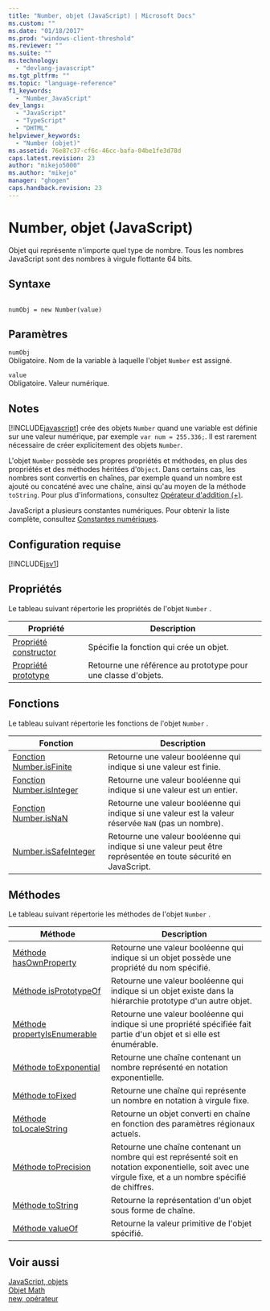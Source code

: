 ```yaml
---
title: "Number, objet (JavaScript) | Microsoft Docs"
ms.custom: ""
ms.date: "01/18/2017"
ms.prod: "windows-client-threshold"
ms.reviewer: ""
ms.suite: ""
ms.technology: 
  - "devlang-javascript"
ms.tgt_pltfrm: ""
ms.topic: "language-reference"
f1_keywords: 
  - "Number_JavaScript"
dev_langs: 
  - "JavaScript"
  - "TypeScript"
  - "DHTML"
helpviewer_keywords: 
  - "Number (objet)"
ms.assetid: 76e87c37-cf6c-46cc-bafa-04be1fe3d78d
caps.latest.revision: 23
author: "mikejo5000"
ms.author: "mikejo"
manager: "ghogen"
caps.handback.revision: 23
---
```

# Number, objet (JavaScript)
Objet qui représente n'importe quel type de nombre.  Tous les nombres JavaScript sont des nombres à virgule flottante 64 bits.  
  
## Syntaxe  
  
```  
  
numObj = new Number(value)  
```  
  
## Paramètres  
 `numObj`  
 Obligatoire.  Nom de la variable à laquelle l'objet `Number` est assigné.  
  
 `value`  
 Obligatoire.  Valeur numérique.  
  
## Notes  
 [!INCLUDE[javascript](../../javascript/includes/javascript-md.md)] crée des objets `Number` quand une variable est définie sur une valeur numérique, par exemple `var num = 255.336;`.  Il est rarement nécessaire de créer explicitement des objets `Number`.  
  
 L'objet `Number` possède ses propres propriétés et méthodes, en plus des propriétés et des méthodes héritées d'`Object`.  Dans certains cas, les nombres sont convertis en chaînes, par exemple quand un nombre est ajouté ou concaténé avec une chaîne, ainsi qu'au moyen de la méthode `toString`.  Pour plus d'informations, consultez [Opérateur d'addition \(\+\)](../../javascript/reference/addition-operator-decrement-javascript.md).  
  
 JavaScript a plusieurs constantes numériques.  Pour obtenir la liste complète, consultez [Constantes numériques](../../javascript/reference/number-constants-javascript.md).  
  
## Configuration requise  
 [!INCLUDE[jsv1](../../javascript/misc/includes/jsv1-md.md)]  
  
## Propriétés  
 Le tableau suivant répertorie les propriétés de l'objet `Number` .  
  
|Propriété|Description|  
|---------------|-----------------|  
|[Propriété constructor](../../javascript/reference/constructor-property-object-javascript.md)|Spécifie la fonction qui crée un objet.|  
|[Propriété prototype](../../javascript/reference/prototype-property-object-javascript.md)|Retourne une référence au prototype pour une classe d'objets.|  
  
## Fonctions  
 Le tableau suivant répertorie les fonctions de l'objet `Number` .  
  
|Fonction|Description|  
|--------------|-----------------|  
|[Fonction Number.isFinite](../../javascript/reference/number-isfinite-function-number-javascript.md)|Retourne une valeur booléenne qui indique si une valeur est finie.|  
|[Fonction Number.isInteger](../../javascript/reference/number-isinteger-function-number-javascript.md)|Retourne une valeur booléenne qui indique si une valeur est un entier.|  
|[Fonction Number.isNaN](../../javascript/reference/number-isnan-function-number-javascript.md)|Retourne une valeur booléenne qui indique si une valeur est la valeur réservée `NaN` \(pas un nombre\).|  
|[Number.isSafeInteger](../../javascript/reference/number-issafeinteger-number-javascript.md)|Retourne une valeur booléenne qui indique si une valeur peut être représentée en toute sécurité en JavaScript.|  
  
## Méthodes  
 Le tableau suivant répertorie les méthodes de l'objet `Number` .  
  
|Méthode|Description|  
|-------------|-----------------|  
|[Méthode hasOwnProperty](../../javascript/reference/hasownproperty-method-object-javascript.md)|Retourne une valeur booléenne qui indique si un objet possède une propriété du nom spécifié.|  
|[Méthode isPrototypeOf](../../javascript/reference/isprototypeof-method-object-javascript.md)|Retourne une valeur booléenne qui indique si un objet existe dans la hiérarchie prototype d'un autre objet.|  
|[Méthode propertyIsEnumerable](../../javascript/reference/propertyisenumerable-method-object-javascript.md)|Retourne une valeur booléenne qui indique si une propriété spécifiée fait partie d'un objet et si elle est énumérable.|  
|[Méthode toExponential](../../javascript/reference/toexponential-method-number-javascript.md)|Retourne une chaîne contenant un nombre représenté en notation exponentielle.|  
|[Méthode toFixed](../../javascript/reference/tofixed-method-number-javascript.md)|Retourne une chaîne qui représente un nombre en notation à virgule fixe.|  
|[Méthode toLocaleString](../../javascript/reference/tolocalestring-number.md)|Retourne un objet converti en chaîne en fonction des paramètres régionaux actuels.|  
|[Méthode toPrecision](../../javascript/reference/toprecision-method-number-javascript.md)|Retourne une chaîne contenant un nombre qui est représenté soit en notation exponentielle, soit avec une virgule fixe, et a un nombre spécifié de chiffres.|  
|[Méthode toString](../../javascript/reference/tostring-method-object-javascript.md)|Retourne la représentation d'un objet sous forme de chaîne.|  
|[Méthode valueOf](../../javascript/reference/valueof-method-object-javascript.md)|Retourne la valeur primitive de l'objet spécifié.|  
  
## Voir aussi  
 [JavaScript, objets](../../javascript/reference/javascript-objects.md)   
 [Objet Math](../../javascript/reference/math-object-javascript.md)   
 [new, opérateur](../../javascript/reference/new-operator-decrementjavascript.md)